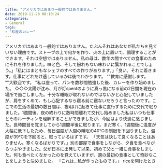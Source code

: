 ```yaml
---
title: "アメリカではあまり一般的ではありません。"
date: 2019-11-28 08:10:24
categories:
- General
tags:
- "松屋のカレー"
---
```


アメリカではあまり一般的ではありません。たぶんそれはあなたが私たちを見ていない理由です。ストーブの上で何かを作り、火の上に置いて、調理することができます。それは空想ではありません。私の母は、数年の間すべての食事のためにそれを作りました。味と色、そして紛れもない味わいに驚かれることでしょう。」「私にはまともなシェフのすべての作りがあります。」「良い。それに着きます。仕事にどれだけ適しているかは後でわかります。 &quot;&quot;教育に感謝します。 &quot;&quot;大歓迎です。 &quot;私は座って、パンを数秒間勉強した後、カレーを作り始めました。 ◇◇◇太陽が沈み、月が灯spentのように真っ黒になる前の2日間を現在の場所で過ごしました。十分な睡眠が取れないのではないかと心配していましたが、肩をすくめて、もし心配するなら寝る前に寝ないだろうと言ったのです。ここでの生活の最初の数日間は、夜明けに起きて仕事に直行するために交代で眠りました。1週間後、夜の終わりに数時間離れて交代し始めました私はいつも仕事とそのルーティンを理解することができましたが、今回はより快適に感じました。長時間目を覚ましてから1週間半後に眠ります。まだ寒く、1週間後に温度が大幅に低下したため、毎日温度が人間の睡眠の40°Cの制限を下回りました。温度が39℃を下回ると、眠っているはずです。 「天気は決して良くなることはありません。寒くなるばかりです。」別の部屋で食事をしながら、夕食を食べながらつぶやきました。父が日本に出発して以来、初めて父と一緒に食事をしました。何も食べたくなかったのを覚えていますが、週の最初の食事として奇妙なことをしようと決めました。 「これは…私が作ったものです。」 riceを開けたとき
